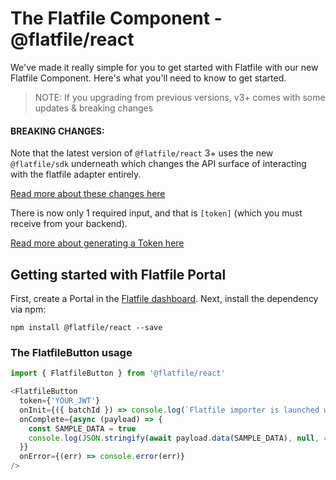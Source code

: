 # The Flatfile Component - @flatfile/react

We've made it really simple for you to get started with Flatfile with our new Flatfile Component. Here's what you'll need to know to get started.

> NOTE: If you upgrading from previous versions, v3+ comes with some updates & breaking changes

#### BREAKING CHANGES:

Note that the latest version of `@flatfile/react` 3+ uses the new `@flatfile/sdk` underneath which changes the API surface of interacting with the flatfile adapter entirely.

[Read more about these changes here](https://flatfile.com/docs/implementing-embeds/)

There is now only 1 required input, and that is `[token]` (which you must receive from your backend).

[Read more about generating a Token here](https://flatfile.com/docs/sdk/)

## Getting started with Flatfile Portal

First, create a Portal in the [Flatfile dashboard](https://app.flatfile.io/). Next, install the dependency via npm:

`npm install @flatfile/react --save`

### The FlatfileButton usage

```js
import { FlatfileButton } from '@flatfile/react'

<FlatfileButton
  token={'YOUR_JWT'}
  onInit={({ batchId }) => console.log(`Flatfile importer is launched with batchId: ${batchId}`)}
  onComplete={async (payload) => {
    const SAMPLE_DATA = true
    console.log(JSON.stringify(await payload.data(SAMPLE_DATA), null, 4))
  }}
  onError={(err) => console.error(err)}
/>

```
